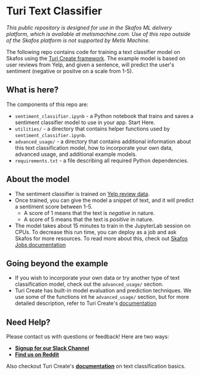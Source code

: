 # Turi Text Classifier

_This public repository is designed for use in the Skafos ML delivery platform, which is available at metismachine.com. Use of this repo outside of the Skafos platform is not supported by Metis Machine._

The following repo contains code for training a text classifier model on Skafos using the [Turi Create framework](https://apple.github.io/turicreate/docs/userguide/text_classifier/). The example model is based on user reviews from Yelp, and given a sentence, will predict the user's sentiment (negative or positve on a scale from 1-5).

## What is here?
The components of this repo are:
-  `sentiment_classifier.ipynb` - a Python notebook that trains and saves a sentiment classifier model to use in your app. Start Here.
-  `utilities/` - a directory that contains helper functions used by `sentiment_classifier.ipynb`.
-  `advanced_usage/` - a directory that contains additional information about this text classification model, how to incorporate your own data, advanced usage, and additional example models.
-  `requirements.txt` - a file describing all required Python dependencies.

## About the model
-  The sentiment classifier is trained on [Yelp review data](https://static.turi.com/datasets/regression/yelp-data.csv).
-  Once trained, you can give the model a snippet of text, and it will predict a sentiment score between 1-5.
    -  A score of 1 means that the text is *negative* in nature.
    -  A score of 5 means that the text is *positive* in nature.  
-  The model takes about 15 minutes to train in the JupyterLab session on CPUs. To decrease this run time, you can deploy as a job and ask Skafos for more resources. To read more about this, check out [Skafos Jobs documentation](https://docs.metismachine.io/docs/jobs-1)

## Going beyond the example
- If you wish to incorporate your own data or try another type of text classification model, check out the `advanced_usage/` section.
- Turi Create has built-in model evaluation and prediction techniques. We use some of the functions  int he `advanced_usage/` section, but for more detailed description, refer to Turi Create's [documentation](https://apple.github.io/turicreate/docs/userguide/image_similarity/)


## Need Help?
Please contact us with questions or feedback! Here are two ways:


-  [**Signup for our Slack Channel**](https://metismachine-skafos.slack.com/join/shared_invite/enQtNTAxMzEwOTk2NzA5LThjMmMyY2JkNTkwNDQ1YjgyYjFiY2MyMjRkMzYyM2E4MjUxNTJmYmQyODVhZWM2MjQwMjE5ZGM1Y2YwN2M5ODI)
-  [**Find us on Reddit**](https://reddit.com/r/skafos) 

Also checkout Turi Create's [**documentation**](https://apple.github.io/turicreate/docs/userguide/text_classifier/) on text classification basics.